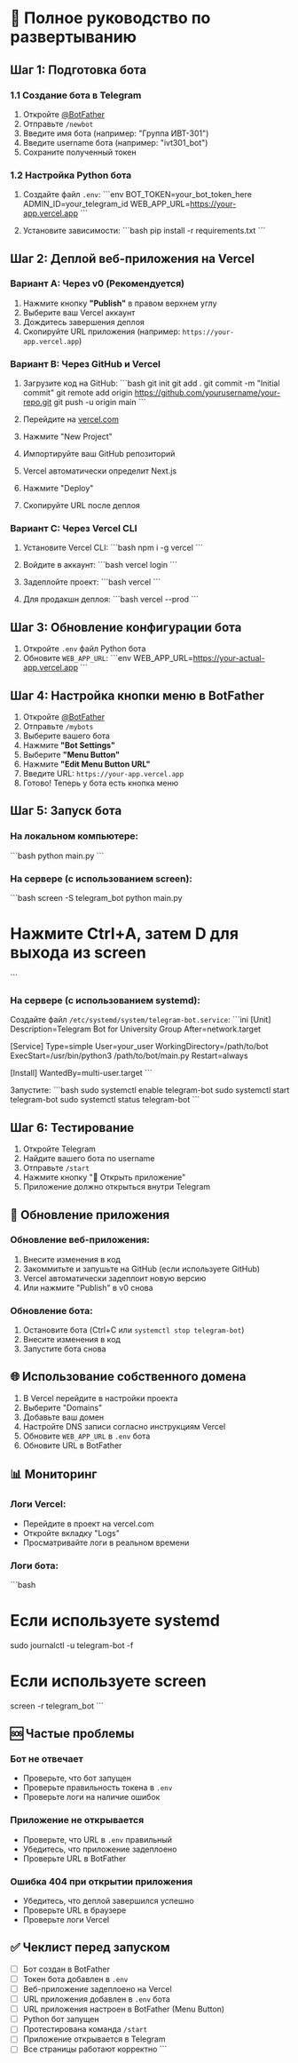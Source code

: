# 🚀 Полное руководство по развертыванию

## Шаг 1: Подготовка бота

### 1.1 Создание бота в Telegram

1. Откройте [@BotFather](https://t.me/BotFather)
2. Отправьте `/newbot`
3. Введите имя бота (например: "Группа ИВТ-301")
4. Введите username бота (например: "ivt301_bot")
5. Сохраните полученный токен

### 1.2 Настройка Python бота

1. Создайте файл `.env`:
\`\`\`env
BOT_TOKEN=your_bot_token_here
ADMIN_ID=your_telegram_id
WEB_APP_URL=https://your-app.vercel.app
\`\`\`

2. Установите зависимости:
\`\`\`bash
pip install -r requirements.txt
\`\`\`

## Шаг 2: Деплой веб-приложения на Vercel

### Вариант A: Через v0 (Рекомендуется)

1. Нажмите кнопку **"Publish"** в правом верхнем углу
2. Выберите ваш Vercel аккаунт
3. Дождитесь завершения деплоя
4. Скопируйте URL приложения (например: `https://your-app.vercel.app`)

### Вариант B: Через GitHub и Vercel

1. Загрузите код на GitHub:
\`\`\`bash
git init
git add .
git commit -m "Initial commit"
git remote add origin https://github.com/yourusername/your-repo.git
git push -u origin main
\`\`\`

2. Перейдите на [vercel.com](https://vercel.com)
3. Нажмите "New Project"
4. Импортируйте ваш GitHub репозиторий
5. Vercel автоматически определит Next.js
6. Нажмите "Deploy"
7. Скопируйте URL после деплоя

### Вариант C: Через Vercel CLI

1. Установите Vercel CLI:
\`\`\`bash
npm i -g vercel
\`\`\`

2. Войдите в аккаунт:
\`\`\`bash
vercel login
\`\`\`

3. Задеплойте проект:
\`\`\`bash
vercel
\`\`\`

4. Для продакшн деплоя:
\`\`\`bash
vercel --prod
\`\`\`

## Шаг 3: Обновление конфигурации бота

1. Откройте `.env` файл Python бота
2. Обновите `WEB_APP_URL`:
\`\`\`env
WEB_APP_URL=https://your-actual-app.vercel.app
\`\`\`

## Шаг 4: Настройка кнопки меню в BotFather

1. Откройте [@BotFather](https://t.me/BotFather)
2. Отправьте `/mybots`
3. Выберите вашего бота
4. Нажмите **"Bot Settings"**
5. Выберите **"Menu Button"**
6. Нажмите **"Edit Menu Button URL"**
7. Введите URL: `https://your-app.vercel.app`
8. Готово! Теперь у бота есть кнопка меню

## Шаг 5: Запуск бота

### На локальном компьютере:
\`\`\`bash
python main.py
\`\`\`

### На сервере (с использованием screen):
\`\`\`bash
screen -S telegram_bot
python main.py
# Нажмите Ctrl+A, затем D для выхода из screen
\`\`\`

### На сервере (с использованием systemd):

Создайте файл `/etc/systemd/system/telegram-bot.service`:
\`\`\`ini
[Unit]
Description=Telegram Bot for University Group
After=network.target

[Service]
Type=simple
User=your_user
WorkingDirectory=/path/to/bot
ExecStart=/usr/bin/python3 /path/to/bot/main.py
Restart=always

[Install]
WantedBy=multi-user.target
\`\`\`

Запустите:
\`\`\`bash
sudo systemctl enable telegram-bot
sudo systemctl start telegram-bot
sudo systemctl status telegram-bot
\`\`\`

## Шаг 6: Тестирование

1. Откройте Telegram
2. Найдите вашего бота по username
3. Отправьте `/start`
4. Нажмите кнопку "🚀 Открыть приложение"
5. Приложение должно открыться внутри Telegram

## 🔄 Обновление приложения

### Обновление веб-приложения:
1. Внесите изменения в код
2. Закоммитьте и запушьте на GitHub (если используете GitHub)
3. Vercel автоматически задеплоит новую версию
4. Или нажмите "Publish" в v0 снова

### Обновление бота:
1. Остановите бота (Ctrl+C или `systemctl stop telegram-bot`)
2. Внесите изменения в код
3. Запустите бота снова

## 🌐 Использование собственного домена

1. В Vercel перейдите в настройки проекта
2. Выберите "Domains"
3. Добавьте ваш домен
4. Настройте DNS записи согласно инструкциям Vercel
5. Обновите `WEB_APP_URL` в `.env` бота
6. Обновите URL в BotFather

## 📊 Мониторинг

### Логи Vercel:
- Перейдите в проект на vercel.com
- Откройте вкладку "Logs"
- Просматривайте логи в реальном времени

### Логи бота:
\`\`\`bash
# Если используете systemd
sudo journalctl -u telegram-bot -f

# Если используете screen
screen -r telegram_bot
\`\`\`

## 🆘 Частые проблемы

### Бот не отвечает
- Проверьте, что бот запущен
- Проверьте правильность токена в `.env`
- Проверьте логи на наличие ошибок

### Приложение не открывается
- Проверьте, что URL в `.env` правильный
- Убедитесь, что приложение задеплоено
- Проверьте URL в BotFather

### Ошибка 404 при открытии приложения
- Убедитесь, что деплой завершился успешно
- Проверьте URL в браузере
- Проверьте логи Vercel

## ✅ Чеклист перед запуском

- [ ] Бот создан в BotFather
- [ ] Токен бота добавлен в `.env`
- [ ] Веб-приложение задеплоено на Vercel
- [ ] URL приложения добавлен в `.env` бота
- [ ] URL приложения настроен в BotFather (Menu Button)
- [ ] Python бот запущен
- [ ] Протестирована команда `/start`
- [ ] Приложение открывается в Telegram
- [ ] Все страницы работают корректно
\`\`\`

```json file="" isHidden
